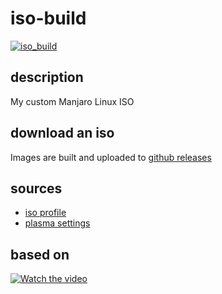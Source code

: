 # iso-build
[![iso_build](https://github.com/dotiful/iso-build/workflows/iso_build/badge.svg)](https://github.com/dotiful/iso-build/actions)

## description
My custom Manjaro Linux ISO

## download an iso
Images are built and uploaded to [github releases](https://github.com/dotiful/iso-build/releases)

## sources
- [iso profile](https://gitlab.manjaro.org/profiles-and-settings/iso-profiles)
- [plasma settings](https://gitlab.manjaro.org/profiles-and-settings/manjaro-kde-settings)

## based on
[![Watch the video](https://img.youtube.com/vi/S2t5Iat37CI/maxresdefault.jpg)](https://www.youtube.com/watch?v=S2t5Iat37CI)
